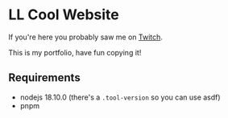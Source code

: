 # LL Cool Website

If you're here you probably saw me on [Twitch](https://twitch.tv/LLCoolChris_).

This is my portfolio, have fun copying it!

## Requirements

- nodejs 18.10.0 (there's a `.tool-version` so you can use asdf)
- pnpm
